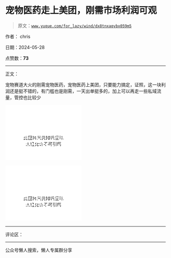 # 宠物医药走上美团，刚需市场利润可观

> 原文：[`www.yuque.com/for_lazy/wind/dx8tnxaqvbx059m5`](https://www.yuque.com/for_lazy/wind/dx8tnxaqvbx059m5)

作者： chris

日期：2024-05-28

点赞数：**73**

* * *

正文：

宠物赛道大火的刚需宠物医药，宠物医药上美团，只要能力搞定，证照，这一块利润还是挺不错的，有门槛也是刚需，一天出单挺多的，加上可以再走一些私域流量，管控也比较少

![](img/4ff660015e057bb50c41ada94a62fa29.png)

![](img/7dbb6521e18d659ff9ce73e34a1115f4.png)

* * *

评论区：

* * *

公众号懒人搜索，懒人专属群分享